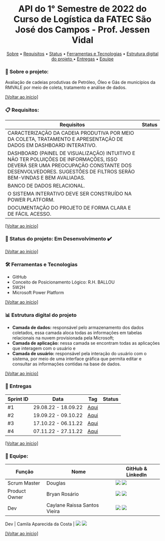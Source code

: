 <br id="inicio">

<h1 align="center">API do 1° Semestre de 2022 do Curso de Logística da FATEC São José dos Campos - Prof. Jessen Vidal </h1>
 <p align="center">
     <a href="#sobre">Sobre</a> • 
     <a href="#requisitos">Requisitos</a> •
     <a href="#status">Status</a> •
     <a href="#techtools">Ferramentas e Tecnologias</a> •
     <a href="#estrutura-pastas">Estrutura digital do projeto </a> • 
     <a href="#entregas">Entregas</a> • 
     <a href="#equipe">Equipe</a> 
</p>

<span id="sobre">

### :mag_right: Sobre o projeto:
 <p>
  Avaliação de cadeias produtivas de Petróleo, Óleo e Gás de municípios da RMVALE por meio de coleta, tratamento e análise de dados.
 </p>

<a href="#inicio">[Voltar ao início]</a>


<span id="requisitos">

### :clipboard: Requisitos:
 <p>

Requisitos |  Status 
-----------|----------
CARACTERIZAÇÃO DA CADEIA PRODUTIVA POR MEIO DA COLETA, TRATAMENTO E APRESENTAÇÃO DE DADOS EM DASHBOARD INTERATIVO. | 
 DASHBOARD (PAINEL DE VISUALIZAÇÃO) INTUITIVO E NÃO TER POLUIÇÕES DE INFORMAÇÕES, ISSO DEVERÁ SER UMA PREOCUPAÇÃO CONSTANTE DOS DESENVOLVEDORES. SUGESTÕES DE FILTROS SERÃO BEM-VINDAS E BEM AVALIADAS.|
 BANCO DE DADOS RELACIONAL.|
  O SISTEMA INTERATIVO DEVE SER CONSTRUÍDO NA POWER PLATFORM.|
  DOCUMENTAÇÃO DO PROJETO DE FORMA CLARA E DE FÁCIL ACESSO.|
  

  
 </p>

<a href="#inicio">[Voltar ao início]</a>
 <span id="status">

 ### :bookmark_tabs: Status do projeto: Em Desenvolvimento ✔️	
  
 <a href="#inicio">[Voltar ao início]</a>
  
 <span id="techtools">
 
 ### :hammer_and_wrench: Ferramentas e Tecnologias
 - GitHub
 - Conceito de Posicionamento Lógico: R.H. BALLOU
 - 5W2H 
 - Microsoft Power Platform
  
 <a href="#inicio">[Voltar ao início]</a>
 
 
<span id="estrutura-pastas">
 
### :bar_chart: Estrutura digital do projeto
 
- **Camada de dados:** responsável pelo armazenamento dos dados coletados, essa camada aloca todas as informações em tabelas relacionais na nuvem provisionada pela Microsoft;
- **Camada de aplicação:** nessa camada se encontram todas as aplicações que interagem com o usuário e
- **Camada de usuário:** responsável pela interação do usuário com o sistema, por meio de uma interface gráfica que permita editar e consultar as informações contidas na base de dados.


<a href="#inicio">[Voltar ao início]</a>
 
<span id="entregas">

### :dart: Entregas
 
Sprint ID | Data | Tag | Status
----------|------|-----|-------
#1 | 29.08.22 - 18.09.22 | <a href="#">Aqui</a> | 
#2 | 19.09.22 - 09.10.22 | <a href="#">Aqui</a> | 
#3 | 17.10.22 - 06.11.22 | <a href="#">Aqui</a> |  
#4 | 07.11.22 - 27.11.22 | <a href="#">Aqui</a> |  

<a href="#inicio">[Voltar ao início]</a>

<span id="equipe">

### :busts_in_silhouette: Equipe:
Função | Nome | GitHub & LinkedIn
-------|------|-------------------
 Scrum Master | Douglas | [<img src="https://img.shields.io/badge/github%20-%23121011.svg?&style=for-the-badge&logo=github&logoColor=54C5CE&color=292A2D"/>](https://github.com/gizelifonseca) [<img src="https://img.shields.io/badge/linkedin-%230077B5.svg?&style=for-the-badge&logo=linkedin&logoColor=54C5CE&color=292A2D" />](#)
Product Owner | Bryan Rosário | [<img src="https://img.shields.io/badge/github%20-%23121011.svg?&style=for-the-badge&logo=github&logoColor=54C5CE&color=292A2D"/>](https://github.com/bryanrosario) [<img src="https://img.shields.io/badge/linkedin-%230077B5.svg?&style=for-the-badge&logo=linkedin&logoColor=54C5CE&color=292A2D" />](https://www.linkedin.com/in/bryan-ros%C3%A1rio-a05a6524b)
Dev | Caylane Raissa Santos Vieira | [<img src="https://img.shields.io/badge/github%20-%23121011.svg?&style=for-the-badge&logo=github&logoColor=54C5CE&color=292A2D"/>](https://github.com/caylaneraissa) [<img src="https://img.shields.io/badge/linkedin-%230077B5.svg?&style=for-the-badge&logo=linkedin&logoColor=54C5CE&color=292A2D" />](#)

Dev | Camila Aparecida da Costa | [<img src="https://img.shields.io/badge/github%20-%23121011.svg?&style=for-the-badge&logo=github&logoColor=54C5CE&color=292A2D"/>](https://github.com/camilacosta29) [<img src="https://img.shields.io/badge/linkedin-%230077B5.svg?&style=for-the-badge&logo=linkedin&logoColor=54C5CE&color=292A2D" />](#)
 
<a href="#inicio">[Voltar ao início]</a>

